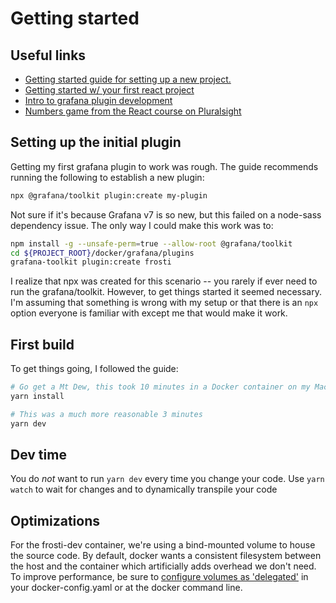 # Getting started

## Useful links

* [Getting started guide for setting up a new project.
](https://jscomplete.com/learn/1rd-reactful/)
* [Getting started w/ your first react project
](https://jscomplete.com/learn/1rd-reactful)
* [Intro to grafana plugin development
](https://grafana.com/tutorials/build-a-panel-plugin/#1)
* [Numbers game from the React course on Pluralsight
](https://jscomplete.com/playground/rgs3.9)

## Setting up the initial plugin

Getting my first grafana plugin to work was rough.  The guide recommends
running the following to establish a new plugin:

```bash
npx @grafana/toolkit plugin:create my-plugin
```

Not sure if it's because Grafana v7 is so new, but this failed on a node-sass
dependency issue.  The only way I could make this work was to:

```bash
npm install -g --unsafe-perm=true --allow-root @grafana/toolkit
cd ${PROJECT_ROOT}/docker/grafana/plugins
grafana-toolkit plugin:create frosti
```

I realize that npx was created for this scenario -- you rarely if ever need
to run the grafana/toolkit.  However, to get things started it seemed
necessary.  I'm assuming that something is wrong with my setup or that there
is an `npx` option everyone is familiar with except me that would make it work.

## First build

To get things going, I followed the guide:

```bash
# Go get a Mt Dew, this took 10 minutes in a Docker container on my MacBook
yarn install

# This was a much more reasonable 3 minutes
yarn dev
```

## Dev time

You do *not* want to run `yarn dev` every time you change your code. Use
`yarn watch` to wait for changes and to dynamically transpile your code

## Optimizations

For the frosti-dev container, we're using a bind-mounted volume to house the
source code.  By default, docker wants a consistent filesystem between the
host and the container which artificially adds overhead we don't need.  To
improve performance, be sure to [configure volumes as 'delegated'](
    https://docs.docker.com/docker-for-mac/osxfs-caching/#performance-implications-of-host-container-file-system-consistency)
in your docker-config.yaml or at the docker command line.
